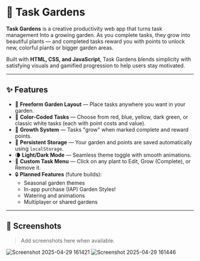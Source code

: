# 🌱 Task Gardens

**Task Gardens** is a creative productivity web app that turns task management
Into a growing garden. As you complete tasks, they grow into beautiful plants — and completed tasks reward you with points to unlock new, colorful plants or bigger garden areas.

Built with **HTML, CSS, and JavaScript**, Task Gardens blends simplicity with satisfying visuals and gamified progression to help users stay motivated.

---

## ✨ Features

- 🌼 **Freeform Garden Layout** — Place tasks anywhere you want in your garden.
- 🎨 **Color-Coded Tasks** — Choose from red, blue, yellow, dark green, or classic white tasks (each with point costs and value).
- 🌿 **Growth System** — Tasks "grow" when marked complete and reward points.
- 💾 **Persistent Storage** — Your garden and points are saved automatically using `localStorage`.
- 🌘 **Light/Dark Mode** — Seamless theme toggle with smooth animations.
- 🧩 **Custom Task Menu** — Click on any plant to Edit, Grow (Complete), or Remove it.
- 🔒 **Planned Features** (future builds):
  - Seasonal garden themes
  - In-app purchase (IAP) Garden Styles!
  - Watering and animations
  - Multiplayer or shared gardens

---

## 📸 Screenshots

> Add screenshots here when available.

![Screenshot 2025-04-29 161421](https://github.com/user-attachments/assets/b9ef3c1a-8c51-4c7a-b0ed-91b37959e73c)
![Screenshot 2025-04-29 161446](https://github.com/user-attachments/assets/8dac1cf8-e894-47bb-8fff-bec659ce5811)
